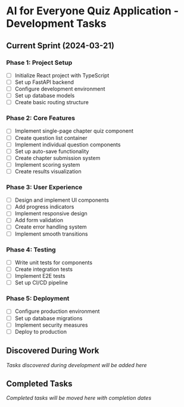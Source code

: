 # AI for Everyone Quiz Application - Development Tasks

## Current Sprint (2024-03-21)

### Phase 1: Project Setup
- [ ] Initialize React project with TypeScript
- [ ] Set up FastAPI backend
- [ ] Configure development environment
- [ ] Set up database models
- [ ] Create basic routing structure

### Phase 2: Core Features
- [ ] Implement single-page chapter quiz component
- [ ] Create question list container
- [ ] Implement individual question components
- [ ] Set up auto-save functionality
- [ ] Create chapter submission system
- [ ] Implement scoring system
- [ ] Create results visualization

### Phase 3: User Experience
- [ ] Design and implement UI components
- [ ] Add progress indicators
- [ ] Implement responsive design
- [ ] Add form validation
- [ ] Create error handling system
- [ ] Implement smooth transitions

### Phase 4: Testing
- [ ] Write unit tests for components
- [ ] Create integration tests
- [ ] Implement E2E tests
- [ ] Set up CI/CD pipeline

### Phase 5: Deployment
- [ ] Configure production environment
- [ ] Set up database migrations
- [ ] Implement security measures
- [ ] Deploy to production

## Discovered During Work
*Tasks discovered during development will be added here*

## Completed Tasks
*Completed tasks will be moved here with completion dates* 